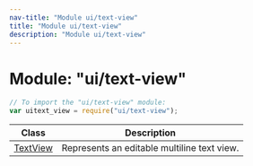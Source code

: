 ```yaml
---
nav-title: "Module ui/text-view"
title: "Module ui/text-view"
description: "Module ui/text-view"
---
```

# Module: "ui/text-view"

``` JavaScript
// To import the "ui/text-view" module:
var uitext_view = require("ui/text-view");
```

Class | Description
------|------------
[TextView](../../ui/text-view/TextView.md) | Represents an editable multiline text view.